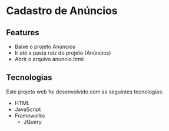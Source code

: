 # Cadastro de Anúncios




## Features

- Baixe o projeto Anúncios
- Ir até a pasta raiz do projeto (Anúncios)
- Abrir o arquivo anuncio.html






## Tecnologias

 Este projeto web foi desenvolvido com as seguintes tecnologias:

- HTML
- JavaScript
- Frameworks
  - JQuery











   
